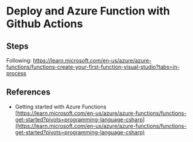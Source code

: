 # Deploy and Azure Function with Github Actions


## Steps

Following: https://learn.microsoft.com/en-us/azure/azure-functions/functions-create-your-first-function-visual-studio?tabs=in-process


## References

- Getting started with Azure Functions  
 [https://learn.microsoft.com/en-us/azure/azure-functions/functions-get-started?pivots=programming-language-csharp](https://learn.microsoft.com/en-us/azure/azure-functions/functions-get-started?pivots=programming-language-csharp)